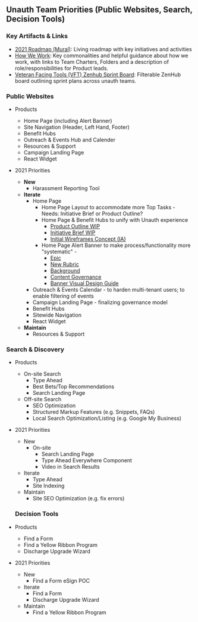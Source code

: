 ## Unauth Team Priorities (Public Websites, Search, Decision Tools)

### Key Artifacts & Links

- [2021 Roadmap (Mural)](https://app.mural.co/t/departmentofveteransaffairs9999/m/departmentofveteransaffairs9999/1606233302345/7ce4ecc84a8d04a12dd3de0ef33600ea86611aad?sender=johnhashimoto4253): Living roadmap with key initiatives and activities
- [How We Work](https://github.com/department-of-veterans-affairs/va.gov-team/blob/master/products/public-websites/how-we-work/README.md): Key commonalities and helpful guidance about how we work, with links to Team Charters, Folders and a description of role/responsibilities for Product leads.
- [Veteran Facing Tools (VFT) Zenhub Sprint Board](https://app.zenhub.com/workspaces/vft-59c95ae5fda7577a9b3184f8/board?repos=133843125,31788863): Filterable ZenHub board outlining sprint plans across unauth teams.

### Public Websites 

- Products
  - Home Page (including Alert Banner)
  - Site Navigation (Header, Left Hand, Footer)
  - Benefit Hubs 
  - Outreach & Events Hub and Calender
  - Resources & Support
  - Campaign Landing Page
  - React Widget

- 2021 Priorities
  - **New**
    - Harassment Reporting Tool
  - **Iterate**
    - Home Page 
      - Home Page Layout to accommodate more Top Tasks - Needs: Initiative Brief or Product Outline?
      - Home Page & Benefit Hubs to unify with Unauth experience
        - [Product Outline WIP](https://github.com/department-of-veterans-affairs/va.gov-team/blob/master/teams/vsa/teams/public-websites/Benefit%20Hub%202.0%20Product%20Outline.md)
        - [Initiative Brief WIP](https://github.com/department-of-veterans-affairs/va.gov-team/blob/master/products/public-websites/Benefit%20Hub/Benefit%20Hub%20Optimization%20Initiative%20Brief.md)
        - [Initial Wireframes Concept (IA)](https://app.mural.co/t/departmentofveteransaffairs9999/m/departmentofveteransaffairs9999/1620919229869/557b3f36f36ae4f6b9b6073ae7fa58263ef64ff9?sender=johnhashimoto4253)
      - Home Page Alert Banner to make process/functionality more "systematic" - 
        - [Epic](https://github.com/department-of-veterans-affairs/va.gov-team/blob/master/teams/vsa/teams/public-websites/unauth-prioritries.md)
        - [New Rubric](https://github.com/department-of-veterans-affairs/va.gov-team/blob/master/products/content/banners/Banner-Alert%20Rubric.md) 
        - [Background](https://github.com/department-of-veterans-affairs/va.gov-team/blob/master/products/content/banners/banner-alerts.md)
        - [Content Governance](https://github.com/department-of-veterans-affairs/va.gov-team/blob/master/products/global/banners/VA.gov-homepage-banner-texts-preapproved-v5-020919.pdf)
        - [Banner Visual Design Guide](https://department-of-veterans-affairs.github.io/veteran-facing-services-tools/visual-design/components/maintenancebanner/)
    - Outreach & Events Calendar - to harden multi-tenant users; to enable filtering of events
    - Campaign Landing Page - finalizing governance model
    - Benefit Hubs 
    - Sitewide Navigation
    - React Widget
  - **Maintain**
    - Resources & Support

### Search & Discovery

- Products
  - On-site Search
    - Type Ahead
    - Best Bets/Top Recommendations
    - Search Landing Page
  - Off-site Search 
    - SEO Optimization
    - Structured Markup Features (e.g. Snippets, FAQs)
    - Local Search Optimization/Listing (e.g. Google My Business)

- 2021 Priorities
  - New
    - On-site
      - Search Landing Page
      - Type Ahead Everywhere Component
      - Video in Search Results
  - Iterate
    - Type Ahead
    - Site Indexing
  - Maintain
    - Site SEO Optimization (e.g. fix errors)
  
  
  ### Decision Tools
  
- Products
  - Find a Form
  - Find a Yellow Ribbon Program
  - Discharge Upgrade Wizard

- 2021 Priorities
  - New
    - Find a Form eSign POC
  - Iterate
    - Find a Form
    - Discharge Upgrade Wizard
  - Maintain
    - Find a Yellow Ribbon Program
  
